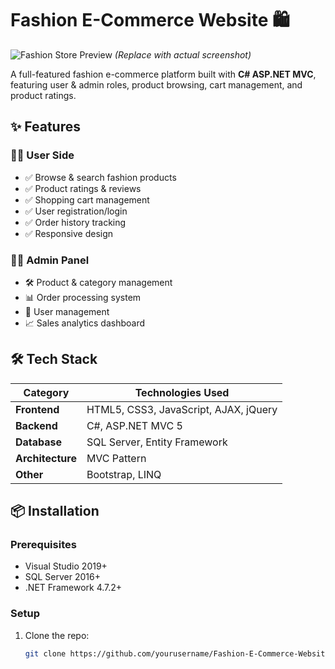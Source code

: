 # Fashion E-Commerce Website 🛍️

![Fashion Store Preview](https://via.placeholder.com/800x400?text=Fashion+E-Commerce+Demo) _(Replace with actual screenshot)_

A full-featured fashion e-commerce platform built with **C# ASP.NET MVC**, featuring user & admin roles, product browsing, cart management, and product ratings.

## ✨ Features

### 👩‍💻 User Side

- ✅ Browse & search fashion products
- ✅ Product ratings & reviews
- ✅ Shopping cart management
- ✅ User registration/login
- ✅ Order history tracking
- ✅ Responsive design

### 👨‍💼 Admin Panel

- 🛠️ Product & category management
- 📊 Order processing system
- 👥 User management
- 📈 Sales analytics dashboard

## 🛠️ Tech Stack

| Category         | Technologies Used                     |
| ---------------- | ------------------------------------- |
| **Frontend**     | HTML5, CSS3, JavaScript, AJAX, jQuery |
| **Backend**      | C#, ASP.NET MVC 5                     |
| **Database**     | SQL Server, Entity Framework          |
| **Architecture** | MVC Pattern                           |
| **Other**        | Bootstrap, LINQ                       |

## 📦 Installation

### Prerequisites

- Visual Studio 2019+
- SQL Server 2016+
- .NET Framework 4.7.2+

### Setup

1. Clone the repo:
   ```bash
   git clone https://github.com/yourusername/Fashion-E-Commerce-Website.git
   ```

